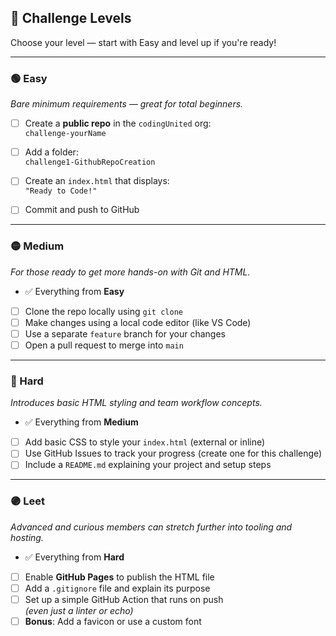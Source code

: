## 🧗 Challenge Levels

Choose your level — start with Easy and level up if you're ready!

---

### 🟢 Easy  
_Bare minimum requirements — great for total beginners._

- [ ] Create a **public repo** in the `codingUnited` org:  
  `challenge-yourName`

- [ ] Add a folder:  
  `challenge1-GithubRepoCreation`

- [ ] Create an `index.html` that displays:  
  `"Ready to Code!"`
  
- [ ] Commit and push to GitHub

---

### 🟡 Medium  
_For those ready to get more hands-on with Git and HTML._

- ✅ Everything from **Easy**
- [ ] Clone the repo locally using `git clone`
- [ ] Make changes using a local code editor (like VS Code)
- [ ] Use a separate `feature` branch for your changes
- [ ] Open a pull request to merge into `main`

---

### 🔴 Hard  
_Introduces basic HTML styling and team workflow concepts._

- ✅ Everything from **Medium**
- [ ] Add basic CSS to style your `index.html` (external or inline)
- [ ] Use GitHub Issues to track your progress (create one for this challenge)
- [ ] Include a `README.md` explaining your project and setup steps

---

### 🟣 Leet  
_Advanced and curious members can stretch further into tooling and hosting._

- ✅ Everything from **Hard**
- [ ] Enable **GitHub Pages** to publish the HTML file
- [ ] Add a `.gitignore` file and explain its purpose
- [ ] Set up a simple GitHub Action that runs on push  
  _(even just a linter or echo)_
- [ ] **Bonus**: Add a favicon or use a custom font
